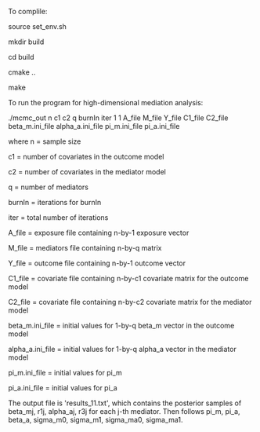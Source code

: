 To complile:

source set_env.sh

mkdir build

cd build

cmake ..

make

To run the program for high-dimensional mediation analysis:

./mcmc_out n c1 c2 q burnIn iter 1 1 A_file M_file Y_file C1_file C2_file beta_m.ini_file alpha_a.ini_file pi_m.ini_file pi_a.ini_file

where
n = sample size

c1 = number of covariates in the outcome model

c2 = number of covariates in the mediator model

q = number of mediators

burnIn = iterations for burnIn

iter = total number of iterations

A_file = exposure file containing n-by-1 exposure vector

M_file = mediators file containing n-by-q matrix

Y_file = outcome file containing n-by-1 outcome vector

C1_file = covariate file containing n-by-c1 covariate matrix for the outcome model

C2_file = covariate file containing n-by-c2 covariate matrix for the mediator model

beta_m.ini_file = initial values for 1-by-q beta_m vector in the outcome model

alpha_a.ini_file = initial values for 1-by-q alpha_a vector in the mediator model

pi_m.ini_file = initial values for pi_m

pi_a.ini_file = initial values for pi_a


The output file is 'results_11.txt', which contains the posterior samples of beta_mj, r1j, alpha_aj, r3j for each j-th mediator. Then follows pi_m, pi_a, beta_a, sigma_m0, sigma_m1, sigma_ma0, sigma_ma1.
